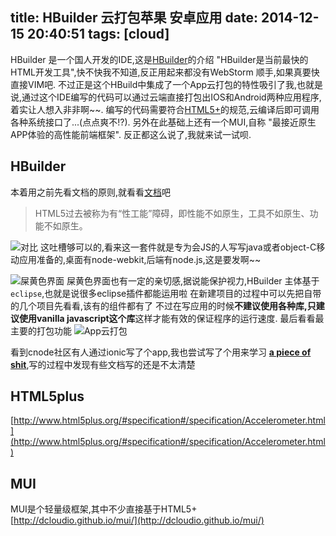 title: HBuilder 云打包苹果 安卓应用
date: 2014-12-15 20:40:51
tags: [cloud]
---
HBuilder 是一个国人开发的IDE,这是[HBuilder]()的介绍 "HBuilder是当前最快的HTML开发工具",快不快我不知道,反正用起来都没有WebStorm 顺手,如果真要快直接VIM吧.
不过正是这个HBuild中集成了一个App云打包的特性吸引了我,也就是说,通过这个IDE编写的代码可以通过云端直接打包出IOS和Android两种应用程序,着实让人想入非非啊~~.
编写的代码需要符合[HTML5+](http://www.html5plus.org/#specification#/specification/Accelerometer.html)的规范,云编译后即可调用各种系统接口了...(点点爽不!?).
另外在此基础上还有一个MUI,自称 "最接近原生APP体验的高性能前端框架".
反正都这么说了,我就来试一试呗.

<!-- more -->

## HBuilder
本着用之前先看文档的原则,就看看[文档](http://ask.dcloud.net.cn/docs)吧

>HTML5过去被称为有“性工能”障碍，即性能不如原生，工具不如原生、功能不如原生。

![对比](http://ask.dcloud.net.cn/uploads/article/20141107/4af865dea6c5babe56af7c095f0791be.png)
这吐槽够可以的,看来这一套件就是专为会JS的人写写java或者object-C移动应用准备的,桌面有node-webkit,后端有node.js,这是要发啊~~

![屎黄色界面](http://daysv.qiniudn.com/o_19csr3nmd1iv84qu18bo1gpu1873e.jpg)
屎黄色界面也有一定的亲切感,据说能保护视力,HBuilder 主体基于`eclipse`,也就是说很多eclipse插件都能运用啦
在新建项目的过程中可以先把自带的几个项目先看看,该有的组件都有了
不过在写应用的时候**不建议使用各种库,只建议使用vanilla javascript这个库**这样才能有效的保证程序的运行速度.
最后看看最主要的打包功能
![App云打包](http://daysv.qiniudn.com/o_19csq9q2d13bdnkj1gh25q01hb19.jpg)

看到cnode社区有人通过ionic写了个app,我也尝试写了个用来学习 **[a piece of shit](https://github.com/daysv/MUI-CNode)**,写的过程中发现有些文档写的还是不太清楚

## HTML5plus
[http://www.html5plus.org/#specification#/specification/Accelerometer.html](http://www.html5plus.org/#specification#/specification/Accelerometer.html)

## MUI
MUI是个轻量级框架,其中不少直接基于HTML5+
[http://dcloudio.github.io/mui/](http://dcloudio.github.io/mui/)